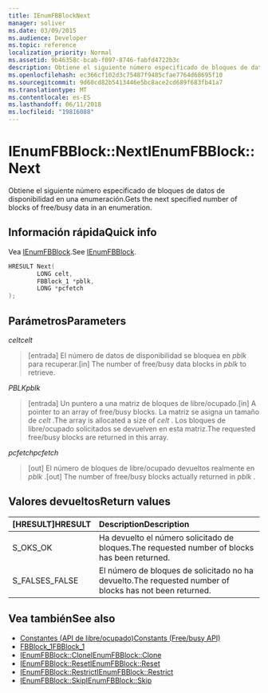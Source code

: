 ```yaml
---
title: IEnumFBBlockNext
manager: soliver
ms.date: 03/09/2015
ms.audience: Developer
ms.topic: reference
localization_priority: Normal
ms.assetid: 9b46358c-bcab-f097-8746-fabfd4722b3c
description: Obtiene el siguiente número especificado de bloques de datos de disponibilidad en una enumeración.
ms.openlocfilehash: ec366cf102d3c75487f9485cfae7764d68695f10
ms.sourcegitcommit: 9d60cd82b5413446e5bc8ace2cd689f683fb41a7
ms.translationtype: MT
ms.contentlocale: es-ES
ms.lasthandoff: 06/11/2018
ms.locfileid: "19816088"
---
```

# <a name="ienumfbblocknext"></a><span data-ttu-id="4305f-103">IEnumFBBlock::Next</span><span class="sxs-lookup"><span data-stu-id="4305f-103">IEnumFBBlock::Next</span></span>

<span data-ttu-id="4305f-104">Obtiene el siguiente número especificado de bloques de datos de disponibilidad en una enumeración.</span><span class="sxs-lookup"><span data-stu-id="4305f-104">Gets the next specified number of blocks of free/busy data in an enumeration.</span></span>
  
## <a name="quick-info"></a><span data-ttu-id="4305f-105">Información rápida</span><span class="sxs-lookup"><span data-stu-id="4305f-105">Quick info</span></span>

<span data-ttu-id="4305f-106">Vea [IEnumFBBlock](ienumfbblock.md).</span><span class="sxs-lookup"><span data-stu-id="4305f-106">See [IEnumFBBlock](ienumfbblock.md).</span></span>
  
```cpp
HRESULT Next(  
        LONG celt,
        FBBlock_1 *pblk,
        LONG *pcfetch
);
```

## <a name="parameters"></a><span data-ttu-id="4305f-107">Parámetros</span><span class="sxs-lookup"><span data-stu-id="4305f-107">Parameters</span></span>

<span data-ttu-id="4305f-108">_celt_</span><span class="sxs-lookup"><span data-stu-id="4305f-108">_celt_</span></span>
  
> <span data-ttu-id="4305f-109">[entrada] El número de datos de disponibilidad se bloquea en *pblk* para recuperar.</span><span class="sxs-lookup"><span data-stu-id="4305f-109">[in] The number of free/busy data blocks in  *pblk*  to retrieve.</span></span> 
    
<span data-ttu-id="4305f-110">_PBLK_</span><span class="sxs-lookup"><span data-stu-id="4305f-110">_pblk_</span></span>
  
> <span data-ttu-id="4305f-111">[entrada] Un puntero a una matriz de bloques de libre/ocupado.</span><span class="sxs-lookup"><span data-stu-id="4305f-111">[in] A pointer to an array of free/busy blocks.</span></span> <span data-ttu-id="4305f-112">La matriz se asigna un tamaño de *celt* .</span><span class="sxs-lookup"><span data-stu-id="4305f-112">The array is allocated a size of  *celt*  .</span></span> <span data-ttu-id="4305f-113">Los bloques de libre/ocupado solicitados se devuelven en esta matriz.</span><span class="sxs-lookup"><span data-stu-id="4305f-113">The requested free/busy blocks are returned in this array.</span></span> 
    
<span data-ttu-id="4305f-114">_pcfetch_</span><span class="sxs-lookup"><span data-stu-id="4305f-114">_pcfetch_</span></span>
  
> <span data-ttu-id="4305f-115">[out] El número de bloques de libre/ocupado devueltos realmente en *pblk* .</span><span class="sxs-lookup"><span data-stu-id="4305f-115">[out] The number of free/busy blocks actually returned in  *pblk*  .</span></span> 
    
## <a name="return-values"></a><span data-ttu-id="4305f-116">Valores devueltos</span><span class="sxs-lookup"><span data-stu-id="4305f-116">Return values</span></span>

|<span data-ttu-id="4305f-117">**[HRESULT]**</span><span class="sxs-lookup"><span data-stu-id="4305f-117">**HRESULT**</span></span>|<span data-ttu-id="4305f-118">**Description**</span><span class="sxs-lookup"><span data-stu-id="4305f-118">**Description**</span></span>|
|:-----|:-----|
|<span data-ttu-id="4305f-119">S_OK</span><span class="sxs-lookup"><span data-stu-id="4305f-119">S_OK</span></span>  <br/> |<span data-ttu-id="4305f-120">Ha devuelto el número solicitado de bloques.</span><span class="sxs-lookup"><span data-stu-id="4305f-120">The requested number of blocks has been returned.</span></span>  <br/> |
|<span data-ttu-id="4305f-121">S_FALSE</span><span class="sxs-lookup"><span data-stu-id="4305f-121">S_FALSE</span></span>  <br/> |<span data-ttu-id="4305f-122">El número de bloques de solicitado no ha devuelto.</span><span class="sxs-lookup"><span data-stu-id="4305f-122">The requested number of blocks has not been returned.</span></span>  <br/> |
   
## <a name="see-also"></a><span data-ttu-id="4305f-123">Vea también</span><span class="sxs-lookup"><span data-stu-id="4305f-123">See also</span></span>

- [<span data-ttu-id="4305f-124">Constantes (API de libre/ocupado)</span><span class="sxs-lookup"><span data-stu-id="4305f-124">Constants (Free/busy API)</span></span>](constants-free-busy-api.md)  
- [<span data-ttu-id="4305f-125">FBBlock_1</span><span class="sxs-lookup"><span data-stu-id="4305f-125">FBBlock_1</span></span>](fbblock_1.md)  
- [<span data-ttu-id="4305f-126">IEnumFBBlock::Clone</span><span class="sxs-lookup"><span data-stu-id="4305f-126">IEnumFBBlock::Clone</span></span>](ienumfbblock-clone.md)  
- [<span data-ttu-id="4305f-127">IEnumFBBlock::Reset</span><span class="sxs-lookup"><span data-stu-id="4305f-127">IEnumFBBlock::Reset</span></span>](ienumfbblock-reset.md)  
- [<span data-ttu-id="4305f-128">IEnumFBBlock::Restrict</span><span class="sxs-lookup"><span data-stu-id="4305f-128">IEnumFBBlock::Restrict</span></span>](ienumfbblock-restrict.md)  
- [<span data-ttu-id="4305f-129">IEnumFBBlock::Skip</span><span class="sxs-lookup"><span data-stu-id="4305f-129">IEnumFBBlock::Skip</span></span>](ienumfbblock-skip.md)

